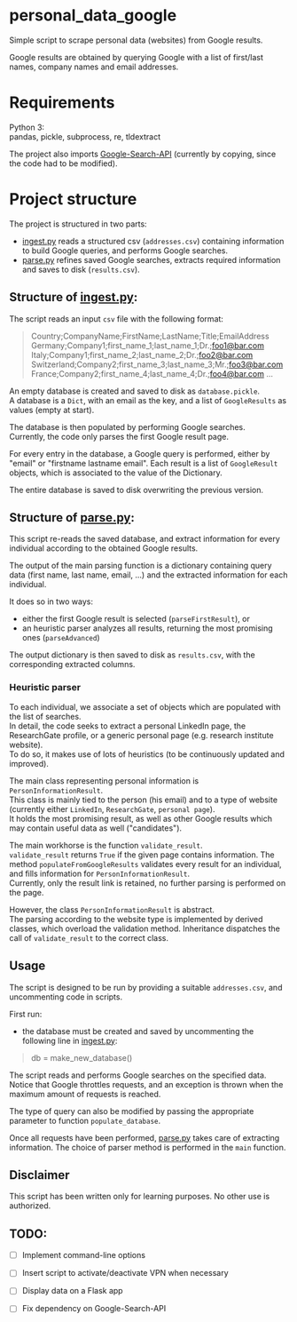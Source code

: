 # personal_data_google
Simple script to scrape personal data (websites) from Google results.

Google results are obtained by querying Google with a list of first/last names, company names and email addresses.

# Requirements

Python 3:   
pandas, pickle, subprocess, re, tldextract

The project also imports [Google-Search-API](https://github.com/abenassi/Google-Search-API) (currently by copying, since the code had to be modified).

# Project structure

The project is structured in two parts:
- [ingest.py](./ingest.py) reads a structured csv (`addresses.csv`) containing information to build Google queries, and performs Google searches.
- [parse.py](./parse.py) refines saved Google searches, extracts required information and saves to disk (`results.csv`).

## Structure of [ingest.py](./ingest.py):

The script reads an input `csv` file with the following format: 
> Country;CompanyName;FirstName;LastName;Title;EmailAddress
> Germany;Company1;first_name_1;last_name_1;Dr.;foo1@bar.com
> Italy;Company1;first_name_2;last_name_2;Dr.;foo2@bar.com
> Switzerland;Company2;first_name_3;last_name_3;Mr.;foo3@bar.com
> France;Company2;first_name_4;last_name_4;Dr.;foo4@bar.com
> ...

An empty database is created and saved to disk as `database.pickle`.   
A database is a `Dict`, with an email as the key, and a list of `GoogleResults` as values (empty at start).

The database is then populated by performing Google searches.   
Currently, the code only parses the first Google result page.

For every entry in the database, a Google query is performed, either by "email" or "firstname lastname email". 
Each result is a list of `GoogleResult` objects, which is associated to the value of the Dictionary.   

The entire database is saved to disk overwriting the previous version.

## Structure of [parse.py](./parse.py):

This script re-reads the saved database, and extract information for every individual according to the obtained Google results.

The output of the main parsing function is a dictionary containing query data (first name, last name, email, ...) and the extracted information for each individual.   

It does so in two ways:
- either the first Google result is selected (`parseFirstResult`), or
- an heuristic parser analyzes all results, returning the most promising ones (`parseAdvanced`)

The output dictionary is then saved to disk as `results.csv`, with the corresponding extracted columns.

### Heuristic parser

To each individual, we associate a set of objects which are populated with the list of searches.   
In detail, the code seeks to extract a personal LinkedIn page, the ResearchGate profile, or a generic personal page (e.g. research institute website).   
To do so, it makes use of lots of heuristics (to be continuously updated and improved).

The main class representing personal information is `PersonInformationResult`.   
This class is mainly tied to the person (his email) and to a type of website (currently either `LinkedIn`, `ResearchGate`, `personal page`).   
It holds the most promising result, as well as other Google results which may contain useful data as well ("candidates").

The main workhorse is the function `validate_result`.    
`validate_result` returns `True` if the given page contains information.
The method `populateFromGoogleResults` validates every result for an individual, and fills information for `PersonInformationResult`.   
Currently, only the result link is retained, no further parsing is performed on the page.

However, the class `PersonInformationResult` is abstract.    
The parsing according to the website type is implemented by derived classes, which overload the validation method.
Inheritance dispatches the call of `validate_result` to the correct class.

## Usage

The script is designed to be run by providing a suitable `addresses.csv`, and uncommenting code in scripts.

First run:
- the database must be created and saved by uncommenting the following line in [ingest.py](./ingest.py):
> db = make_new_database()

The script reads and performs Google searches on the specified data.
Notice that Google throttles requests, and an exception is thrown when the maximum amount of requests is reached.

The type of query can also be modified by passing the appropriate parameter to function `populate_database`.

Once all requests have been performed, [parse.py](./parse.py) takes care of extracting information.
The choice of parser method is performed in the `main` function.

## Disclaimer

This script has been written only for learning purposes. No other use is authorized.

## TODO:

- [ ] Implement command-line options
- [ ] Insert script to activate/deactivate VPN when necessary
- [ ] Display data on a Flask app
- [ ] Fix dependency on Google-Search-API

